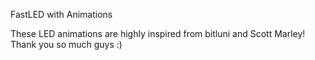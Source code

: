 FastLED with Animations

These LED animations are highly inspired from bitluni and Scott Marley! Thank you so much guys :)
